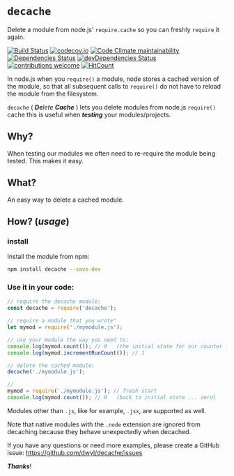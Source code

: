 # `decache`

Delete a module from node.js' `require.cache` so you can freshly `require` it again.

[![Build Status](https://img.shields.io/travis/dwyl/decache/master.svg?style=flat-square)](https://travis-ci.org/dwyl/decache)
[![codecov.io](https://img.shields.io/codecov/c/github/dwyl/decache/master.svg?style=flat-square)](http://codecov.io/github/dwyl/decache?branch=master)
[![Code Climate maintainability](https://img.shields.io/codeclimate/maintainability/dwyl/decache.svg?style=flat-square)](https://github.com/dwyl/decache)
[![Dependencies Status](https://david-dm.org/dwyl/decache/status.svg?style=flat-square)](https://david-dm.org/dwyl/decache)
[![devDependencies Status](https://david-dm.org/dwyl/decache/dev-status.svg?style=flat-square)](https://david-dm.org/dwyl/decache?type=dev)
[![contributions welcome](https://img.shields.io/badge/contributions-welcome-brightgreen.svg?style=flat-square)](https://github.com/dwyl/decache/issues)
[![HitCount](http://hits.dwyl.io/dwyl/decache.svg)](http://hits.dwyl.io/dwyl/decache)

In node.js when you `require()` a module, node stores a cached version of the
module, so that all subsequent calls to `require()` do not have to reload
the module from the filesystem.

`decache` ( _**De**lete **Cache**_ ) lets you delete modules from node.js `require()` cache
this is useful when _**testing**_ your modules/projects.

## Why?

When testing our modules we often need to re-require the module being tested.
This makes it easy.

## What?

An easy way to delete a cached module.

## How? (_usage_)

### install

Install the module from npm:

```sh
npm install decache --save-dev
```

### Use it in your code:

```js
// require the decache module:
const decache = require('decache');

// require a module that you wrote"
let mymod = require('./mymodule.js');

// use your module the way you need to:
console.log(mymod.count()); // 0   (the initial state for our counter is zero)
console.log(mymod.incrementRunCount()); // 1

// delete the cached module:
decache('./mymodule.js');

//
mymod = require('./mymodule.js'); // fresh start
console.log(mymod.count()); // 0   (back to initial state ... zero)
```

Modules other than `.js`, like for example, `.jsx`, are supported as well.

Note that native modules with the `.node` extension are ignored from decaching because
they behave unexpectedly when decached.

If you have any questions or need more examples, please create a GitHub issue:
https://github.com/dwyl/decache/issues

***Thanks***!
